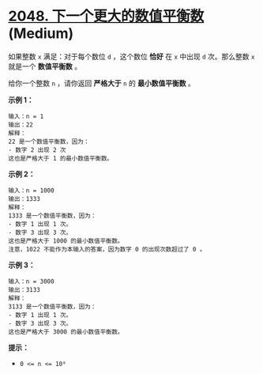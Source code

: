 # [2048. 下一个更大的数值平衡数][link] (Medium)

[link]: https://leetcode.cn/problems/next-greater-numerically-balanced-number/

如果整数  `x` 满足：对于每个数位 `d` ，这个数位 **恰好** 在 `x` 中出现 `d` 次。那么整数 `x` 就是一个
**数值平衡数** 。

给你一个整数 `n` ，请你返回 **严格大于** `n` 的 **最小数值平衡数** 。

**示例 1：**

```
输入：n = 1
输出：22
解释：
22 是一个数值平衡数，因为：
- 数字 2 出现 2 次
这也是严格大于 1 的最小数值平衡数。

```

**示例 2：**

```
输入：n = 1000
输出：1333
解释：
1333 是一个数值平衡数，因为：
- 数字 1 出现 1 次。
- 数字 3 出现 3 次。
这也是严格大于 1000 的最小数值平衡数。
注意，1022 不能作为本输入的答案，因为数字 0 的出现次数超过了 0 。
```

**示例 3：**

```
输入：n = 3000
输出：3133
解释：
3133 是一个数值平衡数，因为：
- 数字 1 出现 1 次。
- 数字 3 出现 3 次。
这也是严格大于 3000 的最小数值平衡数。

```

**提示：**

- `0 <= n <= 10⁶`
